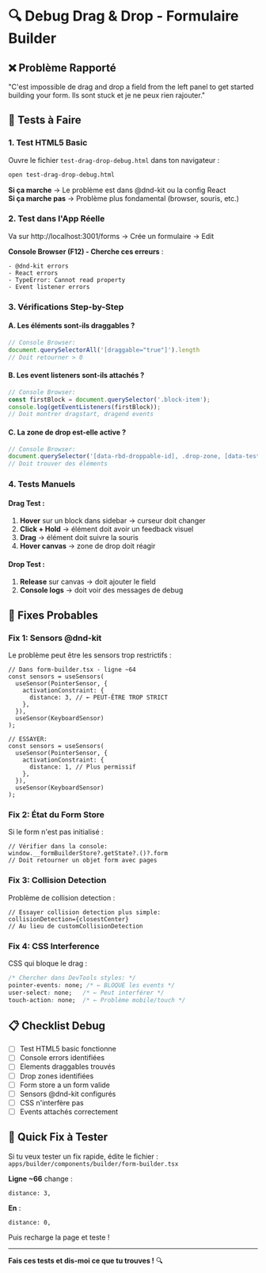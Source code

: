 # 🔍 Debug Drag & Drop - Formulaire Builder

## ❌ **Problème Rapporté**
"C'est impossible de drag and drop a field from the left panel to get started building your form. Ils sont stuck et je ne peux rien rajouter."

## 🧪 **Tests à Faire**

### **1. Test HTML5 Basic**
Ouvre le fichier `test-drag-drop-debug.html` dans ton navigateur :
```bash
open test-drag-drop-debug.html
```

**Si ça marche** → Le problème est dans @dnd-kit ou la config React  
**Si ça marche pas** → Problème plus fondamental (browser, souris, etc.)

### **2. Test dans l'App Réelle**

Va sur http://localhost:3001/forms → Crée un formulaire → Edit

**Console Browser (F12) - Cherche ces erreurs** :
```
- @dnd-kit errors
- React errors  
- TypeError: Cannot read property
- Event listener errors
```

### **3. Vérifications Step-by-Step**

#### A. **Les éléments sont-ils draggables ?**
```javascript
// Console Browser:
document.querySelectorAll('[draggable="true"]').length
// Doit retourner > 0
```

#### B. **Les event listeners sont-ils attachés ?**
```javascript
// Console Browser:
const firstBlock = document.querySelector('.block-item');
console.log(getEventListeners(firstBlock));
// Doit montrer dragstart, dragend events
```

#### C. **La zone de drop est-elle active ?**
```javascript  
// Console Browser:
document.querySelector('[data-rbd-droppable-id], .drop-zone, [data-testid*="drop"]')
// Doit trouver des éléments
```

### **4. Tests Manuels**

#### **Drag Test** :
1. **Hover** sur un block dans sidebar → curseur doit changer
2. **Click + Hold** → élément doit avoir un feedback visuel
3. **Drag** → élément doit suivre la souris
4. **Hover canvas** → zone de drop doit réagir

#### **Drop Test** :
1. **Release** sur canvas → doit ajouter le field
2. **Console logs** → doit voir des messages de debug

## 🔧 **Fixes Probables**

### **Fix 1: Sensors @dnd-kit**
Le problème peut être les sensors trop restrictifs :

```tsx
// Dans form-builder.tsx - ligne ~64
const sensors = useSensors(
  useSensor(PointerSensor, {
    activationConstraint: {
      distance: 3, // ← PEUT-ÊTRE TROP STRICT
    },
  }),
  useSensor(KeyboardSensor)
);

// ESSAYER:
const sensors = useSensors(
  useSensor(PointerSensor, {
    activationConstraint: {
      distance: 1, // Plus permissif  
    },
  }),
  useSensor(KeyboardSensor)
);
```

### **Fix 2: État du Form Store**
Si le form n'est pas initialisé :

```tsx
// Vérifier dans la console:
window.__formBuilderStore?.getState?.()?.form
// Doit retourner un objet form avec pages
```

### **Fix 3: Collision Detection**
Problème de collision detection :

```tsx
// Essayer collision detection plus simple:
collisionDetection={closestCenter}
// Au lieu de customCollisionDetection
```

### **Fix 4: CSS Interference**
CSS qui bloque le drag :

```css
/* Chercher dans DevTools styles: */
pointer-events: none; /* ← BLOQUE les events */
user-select: none;   /* ← Peut interférer */
touch-action: none;  /* ← Problème mobile/touch */
```

## 📋 **Checklist Debug**

- [ ] Test HTML5 basic fonctionne
- [ ] Console errors identifiées
- [ ] Elements draggables trouvés
- [ ] Drop zones identifiées  
- [ ] Form store a un form valide
- [ ] Sensors @dnd-kit configurés
- [ ] CSS n'interfère pas
- [ ] Events attachés correctement

## 🚀 **Quick Fix à Tester**

Si tu veux tester un fix rapide, édite le fichier :
`apps/builder/components/builder/form-builder.tsx`

**Ligne ~66** change :
```tsx
distance: 3,
```
**En** :
```tsx
distance: 0,
```

Puis recharge la page et teste !

---

**Fais ces tests et dis-moi ce que tu trouves !** 🔍